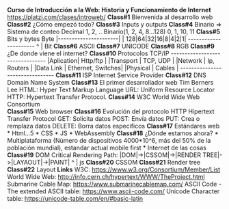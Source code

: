 **Curso de Introducción a la Web: Historia y Funcionamiento de Internet**
    https://platzi.com/clases/introweb/
**Class#1**
    Bienvenida al desarrollo web
**Class#2**
    ¿Cómo empezó todo?
**Class#3**
    Inputs y outputs
**Class#4**
    Binario
        => Sistema de conteo
            Decimal
                1, 2, ..
            Binario(1, 2, 4, 8...128)
                0, 1, 10, 11
**Class#5**
    Bits y bytes
           Byte
    |----------------------|
     | 128|64|32|16|8|4|2|1|
    ----------------------
          ^
          |
         Bit
**Class#6**
    ASCII
**Class#7**
    UNICODE
**Class#8**
    RGB
**Class#9**
    ¿De donde viene el internet?
**Class#10**
    Protocolos
    TCP/IP
    --------------------------------
    |Aplication| Http/ftp          |
    |Transport | TCP, UDP          |
    |Network   | Ip, Routers       |
    |Data Link | Ethernet, Switches|
    |Physical  | Cables            |
    --------------------------------
**Class#11**
    ISP
        Internet Service Provider
**Class#12**
    DNS
        Domain Name System
**Class#13**
    El primer desarrollador web
        Tim Berners Lee
            HTML: Hyper Text Markup Language
            URL: Uniform Resource Locator
            HTTP: Hypertext Transfer Protocol.
**Class#14**
    W3C
        World Wide Web Consortium  
**Class#15**
    Web browser
**Class#16**
    Evolución del protocolo HTTP
        Hipertext Transfer Protocol
        GET: Solicita datos
        POST: Envía datos
        PUT: Crea o remplaza datos
        DELETE: Borra datos especificos
**Class#17**
    Estándares web
        * Html...5
        * CSS
        * JS
        * WebAssembly
**Class#18**
    ¿Dónde estamos ahora?
        * Multiplataforma (Número de dispositivos 4000*10^6, más del 50% de la población mundial), estandar actual mobile first
        * Internet de las cosas
**Class#19**
    DOM
        Critical Rendering Path:
            |DOM|->|CSSOM|->|RENDER TREE|->|LAYAOUT|->|PAINT|
                          ^
                          |
                         js
**Class#20**
    CSSOM
**Class#21**
    Render tree
**Class#22**
    Layout
**Links**
    W3C:
        https://www.w3.org/Consortium/Member/List
    World Wide Web:
        http://info.cern.ch/hypertext/WWW/TheProject.html
    Submarine Cable Map:
        https://www.submarinecablemap.com/
    ASCII Code - The extended ASCII table:
        https://www.ascii-code.com/
    Unicode Character table:
        https://unicode-table.com/en/#basic-latin